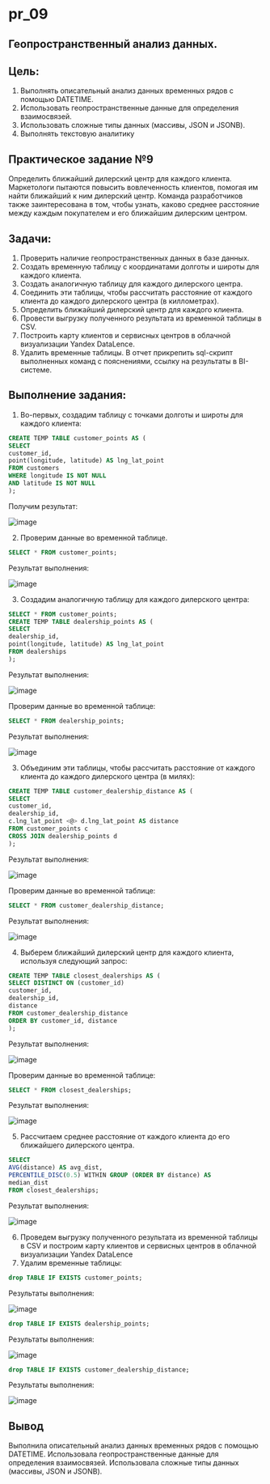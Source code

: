 # pr_09
## Геопространственный анализ данных.

## Цель:
1. Выполнять описательный анализ данных временных рядов с помощью DATETIME.
2. Использовать геопространственные данные для определения взаимосвязей.
3. Использовать сложные типы данных (массивы, JSON и JSONB).
4. Выполнять текстовую аналитику

## Практическое задание №9
Определить ближайший дилерский центр для каждого клиента. Маркетологи пытаются повысить вовлеченность клиентов, помогая им найти ближайший
к ним дилерский центр. Команда разработчиков также заинтересована в том, чтобы узнать, каково среднее расстояние между каждым покупателем и его
ближайшим дилерским центром.

## Задачи:
1. Проверить наличие геопространственных данных в базе данных.
2. Создать временную таблицу с координатами долготы и широты для каждого клиента.
3. Создать аналогичную таблицу для каждого дилерского центра.
4. Соединить эти таблицы, чтобы рассчитать расстояние от каждого клиента до каждого
дилерского центра (в киллометрах).
5. Определить ближайший дилерский центр для каждого клиента.
6. Провести выгрузку полученного результата из временной таблицы в CSV.
7. Построить карту клиентов и сервисных центров в облачной визуализации Yandex
DataLence.
8. Удалить временные таблицы.
В отчет прикрепить sql-скрипт выполненных команд с пояснениями, ссылку на
результаты в BI-системе.

## Выполнение задания:
1.	Во-первых, создадим таблицу с точками долготы и широты для каждого клиента:
```sql
CREATE TEMP TABLE customer_points AS (
SELECT
customer_id,
point(longitude, latitude) AS lng_lat_point
FROM customers
WHERE longitude IS NOT NULL
AND latitude IS NOT NULL
);

```
Получим результат:


![image](https://github.com/user-attachments/assets/82bab778-c78f-424d-a47b-4b4db55afc20)

2. Проверим данные во временной таблице.
```sql
SELECT * FROM customer_points;
```
Результат выполнения:


![image](https://github.com/user-attachments/assets/85b5c6f5-2318-499a-8f85-f8d4a6400c0c)

3.	Создадим аналогичную таблицу для каждого дилерского центра:
```sql
SELECT * FROM customer_points;
CREATE TEMP TABLE dealership_points AS (
SELECT
dealership_id,
point(longitude, latitude) AS lng_lat_point
FROM dealerships
);
```
Результат выполнения:


![image](https://github.com/user-attachments/assets/8815ebde-daa1-4989-90dc-727fdfda1868)

Проверим данные во временной таблице:
```sql
SELECT * FROM dealership_points;
```
Результат выполнения:


![image](https://github.com/user-attachments/assets/d70fa942-b0ff-46c9-8b49-9745fda1cf02)

3. Объединим эти таблицы, чтобы рассчитать расстояние от каждого клиента до каждого дилерского центра (в милях):
```sql
CREATE TEMP TABLE customer_dealership_distance AS (
SELECT
customer_id,
dealership_id,
c.lng_lat_point <@> d.lng_lat_point AS distance
FROM customer_points c
CROSS JOIN dealership_points d
);
```

Результат выполнения:


![image](https://github.com/user-attachments/assets/3a49071e-1273-4dc1-9612-eb875f9f6937)


Проверим данные во временной таблице:
```sql
SELECT * FROM customer_dealership_distance;
```
Результат выполнения:


![image](https://github.com/user-attachments/assets/5452f099-aa82-4404-8b07-17f9615c1973)

4. Выберем ближайший дилерский центр для каждого клиента, используя следующий запрос:
```sql
CREATE TEMP TABLE closest_dealerships AS (
SELECT DISTINCT ON (customer_id)
customer_id,
dealership_id,
distance
FROM customer_dealership_distance
ORDER BY customer_id, distance
);
```

Результат выполнения:


![image](https://github.com/user-attachments/assets/9e7b707e-554e-4c23-b302-91611959fb6b)

Проверим данные во временной таблице:
```sql
SELECT * FROM closest_dealerships;
```
Результат выполнения:


![image](https://github.com/user-attachments/assets/8021776a-bed8-493b-ad30-8477d3ea962f)

5. Рассчитаем среднее расстояние от каждого клиента до его ближайшего дилерского центра.
```sql
SELECT
AVG(distance) AS avg_dist,
PERCENTILE_DISC(0.5) WITHIN GROUP (ORDER BY distance) AS
median_dist
FROM closest_dealerships;
```
Результат выполнения:


![image](https://github.com/user-attachments/assets/b5dba697-4074-4ec3-bc2c-dc0757364c03)

6. Проведем выгрузку полученного результата из временной таблицы в CSV и построим карту клиентов и сервисных центров в облачной визуализации Yandex DataLence
7. Удалим временные таблицы:
```sql
drop TABLE IF EXISTS customer_points;
```
Результаты выполнения:


![image](https://github.com/user-attachments/assets/790a0fad-7ddd-43b4-8e94-4ef27c841202)

```sql
drop TABLE IF EXISTS dealership_points;
```
Результаты выполнения:


![image](https://github.com/user-attachments/assets/aa63035a-d761-4e0e-bf4d-e094c3138a6c)

```sql
drop TABLE IF EXISTS customer_dealership_distance;
```
Результаты выполнения:


![image](https://github.com/user-attachments/assets/2d32a3be-0cf5-46e9-860e-3bb2fdd098f6)


## Вывод
Выполнила описательный анализ данных временных рядов с помощью DATETIME. Использовала геопространственные данные для определения взаимосвязей. Использовала сложные типы данных (массивы, JSON и JSONB).

